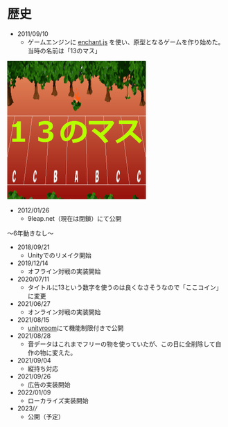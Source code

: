 # 歴史

- 2011/09/10
  - ゲームエンジンに [enchant.js](https://ja.wikipedia.org/wiki/Enchant.js) を使い、原型となるゲームを作り始めた。当時の名前は「13のマス」

![13のマス タイトル](Masu13_enchant/start.png)

- 2012/01/26
  - 9leap.net（現在は閉鎖）にて公開

～6年動きなし～

- 2018/09/21
  - Unityでのリメイク開始
- 2019/12/14
  - オフライン対戦の実装開始
- 2020/07/11
  - タイトルに13という数字を使うのは良くなさそうなので「ここコイン」に変更
- 2021/06/27
  - オンライン対戦の実装開始
- 2021/08/15
  - [unityroom](https://unityroom.com/games/kokocoin)にて機能制限付きで公開
- 2021/08/28
  - 音データはこれまでフリーの物を使っていたが、この日に全削除して自作の物に変えた。
- 2021/09/04
  - 縦持ち対応
- 2021/09/26
  - 広告の実装開始
- 2022/01/09
  - ローカライズ実装開始
- 2023/*/*
  - 公開（予定）
